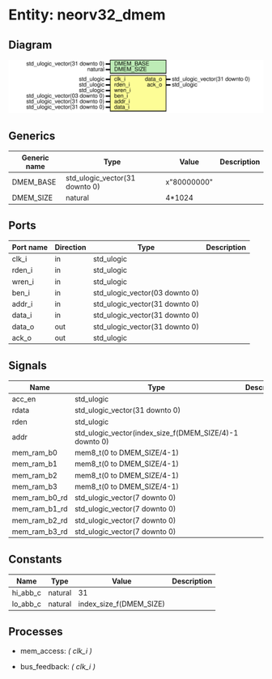 # Entity: neorv32_dmem
## Diagram
![Diagram](neorv32_dmem.svg "Diagram")
## Generics
| Generic name | Type                           | Value       | Description |
| ------------ | ------------------------------ | ----------- | ----------- |
| DMEM_BASE    | std_ulogic_vector(31 downto 0) | x"80000000" |             |
| DMEM_SIZE    | natural                        | 4*1024      |             |
## Ports
| Port name | Direction | Type                           | Description |
| --------- | --------- | ------------------------------ | ----------- |
| clk_i     | in        | std_ulogic                     |             |
| rden_i    | in        | std_ulogic                     |             |
| wren_i    | in        | std_ulogic                     |             |
| ben_i     | in        | std_ulogic_vector(03 downto 0) |             |
| addr_i    | in        | std_ulogic_vector(31 downto 0) |             |
| data_i    | in        | std_ulogic_vector(31 downto 0) |             |
| data_o    | out       | std_ulogic_vector(31 downto 0) |             |
| ack_o     | out       | std_ulogic                     |             |
## Signals
| Name           | Type                                                    | Description |
| -------------- | ------------------------------------------------------- | ----------- |
| acc_en         | std_ulogic                                              |             |
| rdata          | std_ulogic_vector(31 downto 0)                          |             |
| rden           | std_ulogic                                              |             |
| addr           | std_ulogic_vector(index_size_f(DMEM_SIZE/4)-1 downto 0) |             |
| mem_ram_b0     | mem8_t(0 to DMEM_SIZE/4-1)                              |             |
| mem_ram_b1     | mem8_t(0 to DMEM_SIZE/4-1)                              |             |
| mem_ram_b2     | mem8_t(0 to DMEM_SIZE/4-1)                              |             |
| mem_ram_b3     | mem8_t(0 to DMEM_SIZE/4-1)                              |             |
| mem_ram_b0_rd  | std_ulogic_vector(7 downto 0)                           |             |
|  mem_ram_b1_rd | std_ulogic_vector(7 downto 0)                           |             |
|  mem_ram_b2_rd | std_ulogic_vector(7 downto 0)                           |             |
|  mem_ram_b3_rd | std_ulogic_vector(7 downto 0)                           |             |
## Constants
| Name     | Type    | Value                    | Description |
| -------- | ------- | ------------------------ | ----------- |
| hi_abb_c | natural |  31                      |             |
| lo_abb_c | natural |  index_size_f(DMEM_SIZE) |             |
## Processes
- mem_access: _( clk_i )_

- bus_feedback: _( clk_i )_

